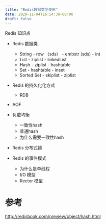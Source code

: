 ```yaml
---
title: "Redis数据类型使用"
date: 2020-11-04T16:54:38+08:00
draft: false
---
```


Redis 知识点

- Redis 数据类

  - String 
    	- row （sds）
    	- embstr (sds)
    	- int 
  - List
    	- ziplist
    	- linkedList
  - Hash
    	- ziplist
    	- hashtable
  - Set
    	- hashtable
    	- inset
  - Sorted Set
    	- skiplist
    	- ziplist 

- Redis 的持久化化方式
	- RDB 
- AOF 
  
- 负载均衡
	- 一致性hash 
	-  普通hash 
	-  为什么需要一致性hash 

- Redis 分布式锁


- Redis 的事件模式
	- 为什么是单线程
	- I/O 模型
	- Rector 模型







  

  

  





# 参考 

http://redisbook.com/preview/object/hash.html